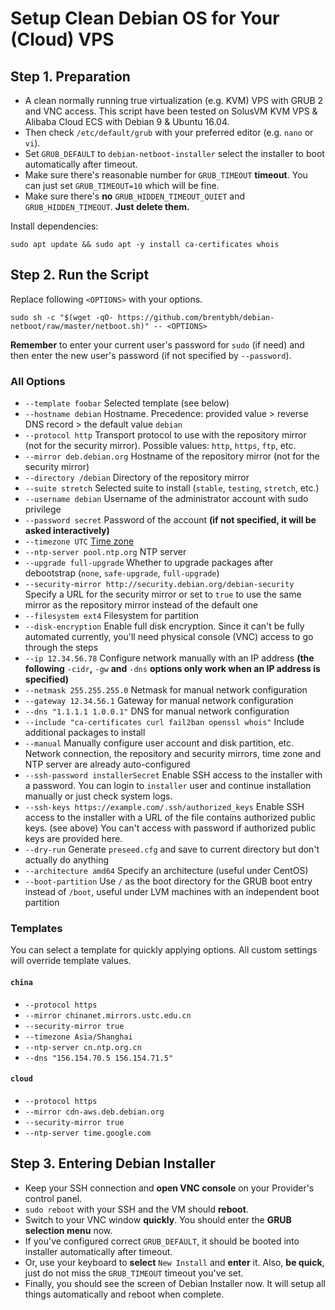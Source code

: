 # Setup Clean Debian OS for Your (Cloud) VPS

## Step 1. Preparation

 - A clean normally running true virtualization (e.g. KVM) VPS with GRUB 2 and VNC access. This script have been tested on SolusVM KVM VPS & Alibaba Cloud ECS with Debian 9 & Ubuntu 16.04.
 - Then check `/etc/default/grub` with your preferred editor (e.g. `nano` or `vi`).
 - Set `GRUB_DEFAULT` to `debian-netboot-installer` select the installer to boot automatically after timeout.
 - Make sure there's reasonable number for `GRUB_TIMEOUT` **timeout**. You can just set `GRUB_TIMEOUT=10` which will be fine.
 - Make sure there's **no** `GRUB_HIDDEN_TIMEOUT_QUIET` and `GRUB_HIDDEN_TIMEOUT`. **Just delete them.**

Install dependencies:

```
sudo apt update && sudo apt -y install ca-certificates whois
```

## Step 2. Run the Script

Replace following `<OPTIONS>` with your options.

```
sudo sh -c "$(wget -qO- https://github.com/brentybh/debian-netboot/raw/master/netboot.sh)" -- <OPTIONS>
```

**Remember** to enter your current user's password for `sudo` (if need) and then enter the new user's password (if not specified by `--password`).

### All Options

 - `--template foobar` Selected template (see below)
 - `--hostname debian` Hostname. Precedence: provided value > reverse DNS record > the default value `debian`
 - `--protocol http` Transport protocol to use with the repository mirror (not for the security mirror). Possible values: `http`, `https`, `ftp`, etc.
 - `--mirror deb.debian.org` Hostname of the repository mirror (not for the security mirror)
 - `--directory /debian` Directory of the repository mirror
 - `--suite stretch` Selected suite to install (`stable`, `testing`, `stretch`, etc.)
 - `--username debian` Username of the administrator account with sudo privilege
 - `--password secret` Password of the account **(if not specified, it will be asked interactively)**
 - `--timezone UTC` [Time zone](https://en.wikipedia.org/wiki/List_of_tz_database_time_zones#List)
 - `--ntp-server pool.ntp.org` NTP server
 - `--upgrade full-upgrade` Whether to upgrade packages after debootstrap (`none`, `safe-upgrade`, `full-upgrade`)
 - `--security-mirror http://security.debian.org/debian-security` Specify a URL for the security mirror or set to `true` to use the same mirror as the repository mirror instead of the default one
 - `--filesystem ext4` Filesystem for partition
 - `--disk-encryption` Enable full disk encryption. Since it can't be fully automated currently, you'll need physical console (VNC) access to go through the steps
 - `--ip 12.34.56.78` Configure network manually with an IP address **(the following** `-cidr`**,** `-gw` **and** `-dns` **options only work when an IP address is specified)**
 - `--netmask 255.255.255.0` Netmask for manual network configuration
 - `--gateway 12.34.56.1` Gateway for manual network configuration
 - `--dns "1.1.1.1 1.0.0.1"` DNS for manual network configuration
 - `--include "ca-certificates curl fail2ban openssl whois"` Include additional packages to install
 - `--manual` Manually configure user account and disk partition, etc. Network connection, the repository and security mirrors, time zone and NTP server are already auto-configured
 - `--ssh-password installerSecret` Enable SSH access to the installer with a password. You can login to `installer` user and continue installation manually or just check system logs.
 - `--ssh-keys https://example.com/.ssh/authorized_keys` Enable SSH access to the installer with a URL of the file contains authorized public keys. (see above) You can't access with password if authorized public keys are provided here.
 - `--dry-run` Generate `preseed.cfg` and save to current directory but don't actually do anything
 - `--architecture amd64` Specify an architecture (useful under CentOS)
 - `--boot-partition` Use `/` as the boot directory for the GRUB boot entry instead of `/boot`, useful under LVM machines with an independent boot partition

### Templates

You can select a template for quickly applying options. All custom settings will override template values.

#### `china`

 - `--protocol https`
 - `--mirror chinanet.mirrors.ustc.edu.cn`
 - `--security-mirror true`
 - `--timezone Asia/Shanghai`
 - `--ntp-server cn.ntp.org.cn`
 - `--dns "156.154.70.5 156.154.71.5"`

#### `cloud`

 - `--protocol https`
 - `--mirror cdn-aws.deb.debian.org`
 - `--security-mirror true`
 - `--ntp-server time.google.com`

## Step 3. Entering Debian Installer

 - Keep your SSH connection and **open VNC console** on your Provider's control panel.
 - `sudo reboot` with your SSH and the VM should **reboot**.
 - Switch to your VNC window **quickly**. You should enter the **GRUB selection menu** now.
 - If you've configured correct `GRUB_DEFAULT`, it should be booted into installer automatically after timeout.
 - Or, use your keyboard to **select** `New Install` and **enter** it. Also, **be quick**, just do not miss the `GRUB_TIMEOUT` timeout you've set.
 - Finally, you should see the screen of Debian Installer now. It will setup all things automatically and reboot when complete.
